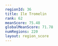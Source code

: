 ```yaml
---
regionId: 36
title: Ile Tromelin
rank: 62
meanScore: 75.48
globalMeanScore: 71.78
numRegions: 220
layout: region_score
---
```

